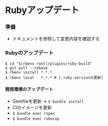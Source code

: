 # Rubyアップデート
### 準備
- ドキュメントを参照して変更内容を確認する

### Rubyのアップデート
```
$ cd "$(rbenv root)/plugins/ruby-build"
$ git pull --rebase
$ rbenv install *.*.*
$ rbenv local   *.*.* # (.ruby-versionの更新)
```

#### 開発環境のアップデート
- Gemfileを更新 -> `$ bundle install`
- CIのイメージを更新
- `$ bundle exec rspec`
- `$ bundle exec rubocop`
